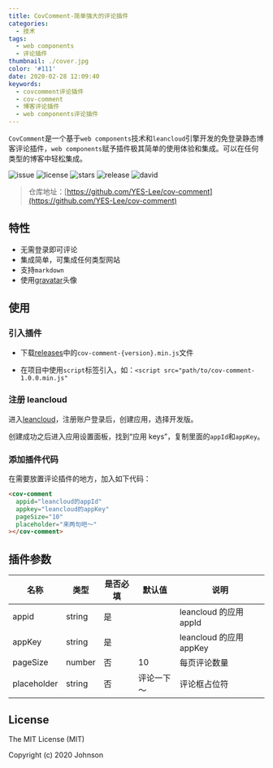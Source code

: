 ```yaml
---
title: CovComment-简单强大的评论插件
categories:
  - 技术
tags:
  - web components
  - 评论插件
thumbnail: ./cover.jpg
color: '#111'
date: 2020-02-28 12:09:40
keywords:
  - covcomment评论插件
  - cov-comment
  - 博客评论插件
  - web components评论插件
---
```


`CovComment`是一个基于`web components`技术和`leancloud`引擎开发的免登录静态博客评论插件，`web components`赋予插件极其简单的使用体验和集成。可以在任何类型的博客中轻松集成。

<!-- more -->

![issue](https://img.shields.io/github/issues/YES-Lee/cov-comment) ![license](https://img.shields.io/github/license/YES-Lee/cov-comment) ![stars](https://img.shields.io/github/stars/YES-Lee/cov-comment) ![release](https://img.shields.io/github/v/release/YES-Lee/cov-comment) ![david](https://img.shields.io/david/YES-Lee/cov-comment)

> 仓库地址：[https://github.com/YES-Lee/cov-comment](https://github.com/YES-Lee/cov-comment)

## 特性

- 无需登录即可评论
- 集成简单，可集成任何类型网站
- 支持`markdown`
- 使用[gravatar](https://en.gravatar.com/)头像

## 使用

### 引入插件

- 下载[releases](https://github.com/YES-Lee/cov-comment/releases)中的`cov-comment-{version}.min.js`文件

- 在项目中使用`script`标签引入，如：`<script src="path/to/cov-comment-1.0.0.min.js"`

### 注册 leancloud

进入[leancloud](https://leancloud.cn/)，注册账户登录后，创建应用，选择开发版。

创建成功之后进入应用设置面板，找到“应用 keys”，复制里面的`appId`和`appKey`。

### 添加插件代码

在需要放置评论插件的地方，加入如下代码：

```html
<cov-comment
  appid="leancloud的appId"
  appkey="leancloud的appKey"
  pageSize="10"
  placeholder="来两句吧～"
></cov-comment>
```

## 插件参数

| 名称        | 类型   | 是否必填 | 默认值     | 说明                    |
| ----------- | ------ | -------- | ---------- | ----------------------- |
| appid       | string | 是       |            | leancloud 的应用 appId  |
| appKey      | string | 是       |            | leancloud 的应用 appKey |
| pageSize    | number | 否       | 10         | 每页评论数量            |
| placeholder | string | 否       | 评论一下～ | 评论框占位符            |

## License

The MIT License (MIT)

Copyright (c) 2020 Johnson
